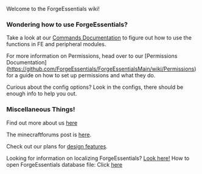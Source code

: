 Welcome to the ForgeEssentials wiki!

### Wondering how to use ForgeEssentials?

Take a look at our [Commands Documentation](https://github.com/ForgeEssentials/ForgeEssentialsMain/wiki/Commands) to figure out how to use the functions in FE and peripheral modules.

For more information on Permissions, head over to our [Permissions Documentation] (https://github.com/ForgeEssentials/ForgeEssentialsMain/wiki/Permissions) for a guide on how to set up permissions and what they do.

Curious about the config options? Look in the configs, there should be enough info to help you out.

### Miscellaneous Things!

Find out more about us [here](https://github.com/ForgeEssentials/ForgeEssentialsMain/wiki/About-ForgeEssentials)

The minecraftforums post is [here](http://www.minecraftforum.net/topic/1592223-forgeessentials-permissions-protection-logging-more-for-forge-based-servers/).

Check out our plans for [design features](https://github.com/ForgeEssentials/ForgeEssentialsMain/wiki/Design-Features).

Looking for information on localizing ForgeEssentials? [Look here!](https://github.com/ForgeEssentials/ForgeEssentialsMain/wiki/Localization-Guide)
How to open ForgeEssentials database file: Click [here](https://github.com/ForgeEssentials/ForgeEssentialsMain/wiki/How-to-open-ForgeEssentials-database-file)